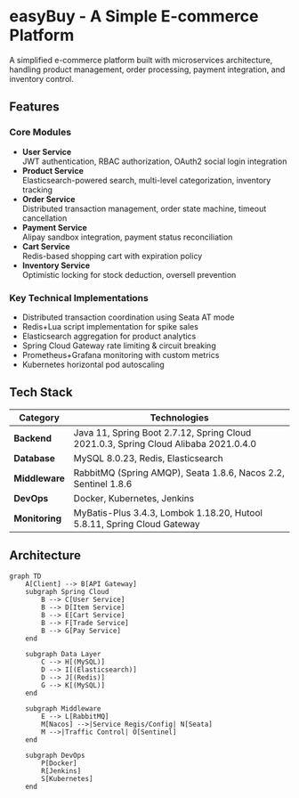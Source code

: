 # easyBuy - A Simple E-commerce Platform

A simplified e-commerce platform built with microservices architecture, handling product management, order processing, payment integration, and inventory control.

## Features

### Core Modules
- **User Service**  
  JWT authentication, RBAC authorization, OAuth2 social login integration
- **Product Service**  
  Elasticsearch-powered search, multi-level categorization, inventory tracking
- **Order Service**  
  Distributed transaction management, order state machine, timeout cancellation
- **Payment Service**  
  Alipay sandbox integration, payment status reconciliation
- **Cart Service**  
  Redis-based shopping cart with expiration policy
- **Inventory Service**  
  Optimistic locking for stock deduction, oversell prevention

### Key Technical Implementations
- Distributed transaction coordination using Seata AT mode
- Redis+Lua script implementation for spike sales
- Elasticsearch aggregation for product analytics
- Spring Cloud Gateway rate limiting & circuit breaking
- Prometheus+Grafana monitoring with custom metrics
- Kubernetes horizontal pod autoscaling

## Tech Stack

| Category        | Technologies                                                                 |
|-----------------|------------------------------------------------------------------------------|
| **Backend**     | Java 11, Spring Boot 2.7.12, Spring Cloud 2021.0.3, Spring Cloud Alibaba 2021.0.4.0  |
| **Database**    | MySQL 8.0.23, Redis, Elasticsearch                                           |
| **Middleware**  | RabbitMQ (Spring AMQP), Seata 1.8.6, Nacos 2.2, Sentinel 1.8.6               |
| **DevOps**      | Docker, Kubernetes, Jenkins                                                  |
| **Monitoring**  | MyBatis-Plus 3.4.3, Lombok 1.18.20, Hutool 5.8.11, Spring Cloud Gateway      |


## Architecture

```mermaid
graph TD
    A[Client] --> B[API Gateway]
    subgraph Spring Cloud
        B --> C[User Service]
        B --> D[Item Service]
        B --> E[Cart Service]
        B --> F[Trade Service]
        B --> G[Pay Service]
    end
    
    subgraph Data Layer
        C --> H[(MySQL)]
        D --> I[(Elasticsearch)]
        D --> J[(Redis)]
        G --> K[(MySQL)]
    end
    
    subgraph Middleware
        E --> L[RabbitMQ]
        M[Nacos] -->|Service Regis/Config| N[Seata]
        M -->|Traffic Control| O[Sentinel]
    end
    
    subgraph DevOps
        P[Docker]
        R[Jenkins]
        S[Kubernetes]
    end
```
